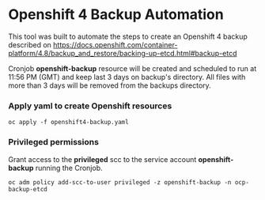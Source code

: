 # Openshift 4 Backup Automation

This tool was built to automate the steps to create an Openshift 4 backup described on https://docs.openshift.com/container-platform/4.8/backup_and_restore/backing-up-etcd.html#backup-etcd

Cronjob **openshift-backup** resource  will be created and scheduled to run at 11:56 PM (GMT) and keep last 3 days on backup's directory. All files with more than 3 days will be removed from the backups directory.

### Apply yaml to create Openshift resources

`oc apply -f openshift4-backup.yaml`

### Privileged permissions

Grant access to the **privileged** scc to the service account **openshift-backup** running the Cronjob.

`oc adm policy add-scc-to-user privileged -z openshift-backup -n ocp-backup-etcd`

